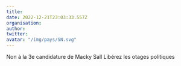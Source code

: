 ```yaml
---
title: 
date: 2022-12-21T23:03:33.557Z
organisation: 
author: 
twitter: 
avatar: "/img/pays/SN.svg"
---
```


Non à la 3e candidature de Macky Sall
Libérez les otages politiques 

